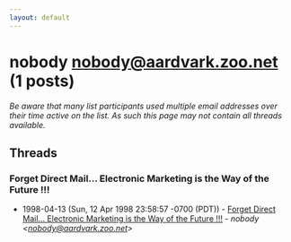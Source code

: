 ```yaml
---
layout: default
---
```


# nobody <nobody@aardvark.zoo.net> (1 posts)

_Be aware that many list participants used multiple email addresses over their time active on the list. As such this page may not contain all threads available._

## Threads

### Forget Direct Mail... Electronic Marketing is the Way of the Future !!!
+ 1998-04-13 (Sun, 12 Apr 1998 23:58:57 -0700 (PDT)) - [Forget Direct Mail... Electronic Marketing is the Way of the Future !!!](/archive/1998/04/cd4da241e20b235a347f14537cf6b80e0e6f51ac7de615969d4a5c2a316fa181) - _nobody \<nobody@aardvark.zoo.net\>_

